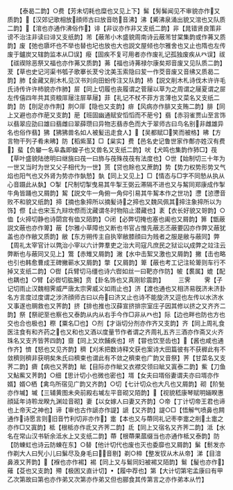 <!-- { "loadSidebar": true } -->
　　【泰曷二韵】○费【芳未切耗也糜也又见上下】髴【髣髴闻见不审貌亦作又质韵】【汉郊记歌相放顔师古曰放音昉音沸】沸【觱沸泉涌出貌又涫也又队质二韵】【涫也亦通作沸俗作】诽【非议亦作非又支纸二韵】非【晁错贤良策非谤不治注非读曰诽又支纸韵】芾【蔽芾小木盛貌周南诗云蔽芾甘棠集韵或作茀又质韵】废【弛也隳坏也不举也替也圮也放也大也説文屋倾也尔雅舍也又止也隋也左传废于鑪炭又辖韵监本从□误】癈【固疾不复可用者亦作废礼记孤独废疾从癶误】祓【祓禊除恶祭又福也亦作茀又质韵】茀【福也诗茀禄尔康矣郑音废又见队质二韵】茇【草也史记河渠书瓠子歌搴长茇兮沈美玉索隐曰苃一作茭音废又音绋又质曷二韵】肺【金藏又削木札见汉书刘向田蚡传注又队韵】杮【説文削木札诗伐木许许毛氏诗传许许杮貌亦作肺】屝【同上切履也丧履谓之菅屦以草为之周谓之屦夏谓之屝左传僖四年共其资粮厞屦注屝草屦】菲【礼记不杖不菲方言薄也又菜名又支纸二韵】防【刖足亦作荆】剕○厞【隐也又支韵】痱【风病亦作腓又支贿二韵】腓【同上又避也亦作萉又支韵】萉【班固幽通赋安慆慆而不萉兮】翡【赤羽雀贾山至言饰以翡翠应劭曰雄曰翡雌曰翠薛瓒曰异物志翡赤色而大于翠师古曰鸟名别非雌雄异名也俗作翡】狒【狒狒兽名如人被髪迅走食人】【吴都赋□笑而被格】昲【方言物干列子肴未昲】防【稻紫茎】□【枲实】费【邑名史记鲁世家作鄪亦姓汉有费】蜚【负蠜一名阜螽即蝗子也又兽名又支纸二韵】吠【犬鸣也集韵作犻□】茷【草叶盛貌陆徳明曰继旐曰茷一曰斾与茷殊茷茷有法度也】○世【始制切三十年为一世又当时为世又父子相代为一世】贳【贷也賖也又蔗韵】势【势力权势形势又气焰也阳气也又外肾为势亦作埶慹】埶【同上又见上】□【情态与□字不同慹从执从心音蹑此从埶】○掣【尺制切掣曳易其牛掣王弼云滞隔不进也又与觢同郑康成作掣牛角皆踊也又屑韵】觢【説文牛一角俯一角仰引易其牛觢本作之世功】懘【惉懘音败不和貌又纸韵】揥【摘也象揥所以摘髪诗之揥也又魏风佩其揥注象揥所以为饰】傺【止也宋玉九辩坎傺而沈藏谓冬时物陷止潜藏也】袲【衣长好貌又哿韵】○侐【火揥切静也诗閟宫有侐又陌韵】○闭【必弊切掩也塞也阖也又屑韵】箅【甑蔽説文蔽也亦作箄】蔽【尔雅小草障也又断也书官占惟先蔽志丕蔽要囚亦作弊又蔽犹盖也亦作敝又质韵】敝【东方朔传主自执宰敝膝顔曰为贱者之服是敝与蔽同】弊【周礼太宰官计以弊治小宰以六计弊羣吏之治大司寇凡庶民之狱讼以成弊之竝注云弊断也与蔽同又见上】鷩【赤雉又屑韵】潎【水中击絮又激也又屑韵】撇【击也略也引也韩愈曹成王碑撇蕲水又屑韵】撆【又屑韵】箄【蔽也考工记注轮箄则车行不掉又支纸二韵】○辔【兵臂切马缰也诗六辔如丝一曰靶亦作防】帔【裠属】媲【配也耦也】○臂【必辔切肱腕】贲【卦名饰也又真刚轸震韵】
　　三霁
　　霁【子记切雨止汉魏相霁威严唐太宗霁威义如雨止也】济【渡也通也又相济易旣济未济卦名方言度过度谓之涉济顔师古曰以舟曰济又止也诗不能旋济又逗也左传以水济水又事遂也赒救也又荠韵】挤【排也推也汉薛宣挤排宗室庄子因其修以挤之又齐齐二韵】祭【祭祀至也察也又泰韵从内从右手今作□非从癶也】际【边也畔也防也方也交也合也极也】穄【粟名□也】○剂【才诣切分剂亦作齐又支韵】齐【同上周礼食医注食有和齐药之也又和也又酒以度量节作者谓之齐周礼五齐三酒亦作斋又火齐珠名又支齐皆荠四韵】齌【同上又炊餔疾也】哜【甞也饮至齿也】【酱也咸也通作齐】懠【怒也又见齐韵】穧【刈禾把数诗释文获也案诗大田篇彼有不获稺此有不敛穧则穧非获明矣朱氏曰穧束也谓此有不敛之穧束也广韵又音祭】荠【甘菜名又支荠二韵】癠【病也又荠韵】眦【目际亦作眦又衣襟交领曰眦又寘泰二韵】鮆【刀鱼又鮎鮆又荠韵】○细【思计切小也微也密也】壻【女夫曰壻俗妻谓夫亦曰壻亦作婿】婿○栖【禽鸟所宿见广韵又齐韵】○切【七计切众也大凡也又屑韵】砌【阶甃亦作墄】墄【三辅黄图未央前殿右墄左平音砌又陌韵】【视貌嵇康琴赋明婳睽惠顔延年诗聆龙睽九渊竝音砌】妻【以女嫁人曰妻又齐韵】○帝【丁计切帝王君也谛也上帝天之神也】谛【审也古作謕亦作諟】謕【又齐韵】諟○□【悟解气喷鼻也闗通作诗愿言则旧音竹利切非亦作】疐【本也又与蔕同礼记枣李疐之削土疐之亦作□又寘韵】柢【根柢亦作氐又齐荠二韵】氐【同上又宿名又齐荠二韵】泜【水名在常山汉书斩余泜水上又支纸二韵】蔕【根蔕果蓏缀当也亦通作柢又泰韵】防【防蝀虹也诗云防蝀在东】○替【他计切代也废也灭也委靡也又屑韵】鬀【鬋发亦作剃大人曰髠小儿曰鬀尽及身毛曰音剔】剃○楴【整发钗从木从帝】涕【目湆　鼻液又荠韵】【褓也亦作裼】裼【同上又与鬄同妇被裼又陌韵】鬄【髲也亦作】薙【芟也又支韵】殢【极困又直计切】【履中荐也】第【大计切第宅孟康曰有甲乙次第故曰第也亦作弟又次第亦作弟又但也郦食其传第言之亦作弟本从竹】
